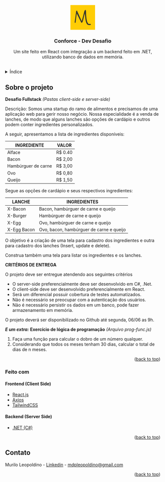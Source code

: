 <div align="center">
  <a href="https://github.com/murilodpl/conforce-vaga-dev/">
    <img src="client-side/src/assets/img/favicon.png" alt="Logo" width="80" height="80">
  </a>

  <h3 align="center">Conforce - Dev Desafio</h3>

  <p align="center">
    Um site feito em React com integração a um backend feito em .NET, utilizando banco de dados em memória.
    <br />
    <br />
    <!-- <a href="https://conforce-vaga-dev-murilodpl.vercel.app">Go to Website</a> -->
    <!-- · -->
    <!-- <a href="https://github.com/murilodpl/conforce-vaga-dev/issues">Reportar um Bug</a> -->
    <!-- · -->
    <!-- <a href="https://github.com/murilodpl/conforce-vaga-dev/issues">Request Feature</a> -->
  </p>
</div>

<!-- ÍNDICE -->
<details>
  <summary>Índice</summary>
  <ol>
    <li>
      <a href="#sobre-o-projeto">Sobre o projeto</a>
      <ul>
        <li><a href="#feito-com">Feito com</a></li>
      </ul>
    </li>
    <li><a href="#contato">Contato</a></li>
  </ol>
</details>



<!-- Sobre o projeto -->
## Sobre o projeto

**Desafio Fullstack** *(Pastas client-side e server-side)*

Descrição:
Somos uma startup do ramo de alimentos e precisamos de uma aplicação web para gerir nosso negócio. Nossa especialidade é a venda de lanches, de modo que alguns lanches são opções de cardápio e outros podem conter ingredientes personalizados.

 A seguir, apresentamos a lista de ingredientes disponíveis:

| **INGREDIENTE** | **VALOR** |
| --- | --- |
| Alface | R$ 0.40 |
| Bacon | R$ 2,00 |
| Hambúrguer de carne | R$ 3,00 |
| Ovo | R$ 0,80 |
| Queijo | R$ 1,50 |

Segue as opções de cardápio e seus respectivos ingredientes:

| **LANCHE** | **INGREDIENTES** |
| --- | --- |
| X-Bacon | Bacon, hambúrguer de carne e queijo |
| X-Burger | Hambúrguer de carne e queijo |
| X-Egg | Ovo, hambúrguer de carne e queijo |
| X-Egg Bacon | Ovo, bacon, hambúrguer de carne e queijo |

O objetivo é a criação de uma tela para cadastro dos ingredientes e outra para cadastro dos lanches (Insert, update e delete).

Construa também uma tela para listar os ingredientes e os lanches.

**CRITÉRIOS DE ENTREGA**

O projeto deve ser entregue atendendo aos seguintes critérios

- O server-side preferencialmente deve ser desenvolvido em C#, .Net.
- O client-side deve ser desenvolvido preferencialmente em React.
- Será um diferencial possuir cobertura de testes automatizados.
- Não é necessário se preocupar com a autenticação dos usuários.
- Não é necessário persistir os dados em um banco, pode fazer armazenamento em memória.

O projeto deverá ser disponibilizado no Github até segunda, 06/06 as 9h.
<br>

***E um extra:***
**Exercício de lógica de programação** *(Arquivo prog-func.js)*

1. Faça uma função para calcular o dobro de um número qualquer.
2. Considerando que todos os meses tenham 30 dias, calcular o total de dias de n meses.


<p align="right">(<a href="#top">back to top</a>)</p>


<!-- FEITO COM -->
### Feito com

#### Frontend (Client Side)
* [React.js](https://reactjs.org/)
* [Axios](https://axios-http.com/)
* [TailwindCSS](https://tailwindcss.com/)

#### Backend (Server Side)
* [.NET (C#)](https://dotnet.microsoft.com/en-us/languages/csharp/)

<p align="right">(<a href="#top">back to top</a>)</p>


<!-- CONTATO -->
## Contato

Murilo Leopoldino - [Linkedin](https://www.linkedin.com/in/murilo-leopoldino) - mdpleopoldino@gmail.com

<p align="right">(<a href="#top">back to top</a>)</p>
